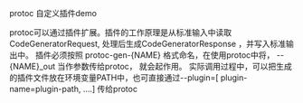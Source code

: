 protoc 自定义插件demo

protoc可以通过插件扩展。插件的工作原理是从标准输入中读取 CodeGeneratorRequest, 处理后生成CodeGeneratorResponse ，并写入标准输出中。
插件必须按照 protoc-gen-{NAME} 格式命名，在使用protoc中将， --{NAME}_out 当作参数传给protoc， 就会起作用。
实际调用过程中，可以把生成的插件文件放在环境变量PATH中，也可直接通过--plugin=[ plugin-name=plugin-path, ....] 传给protoc
